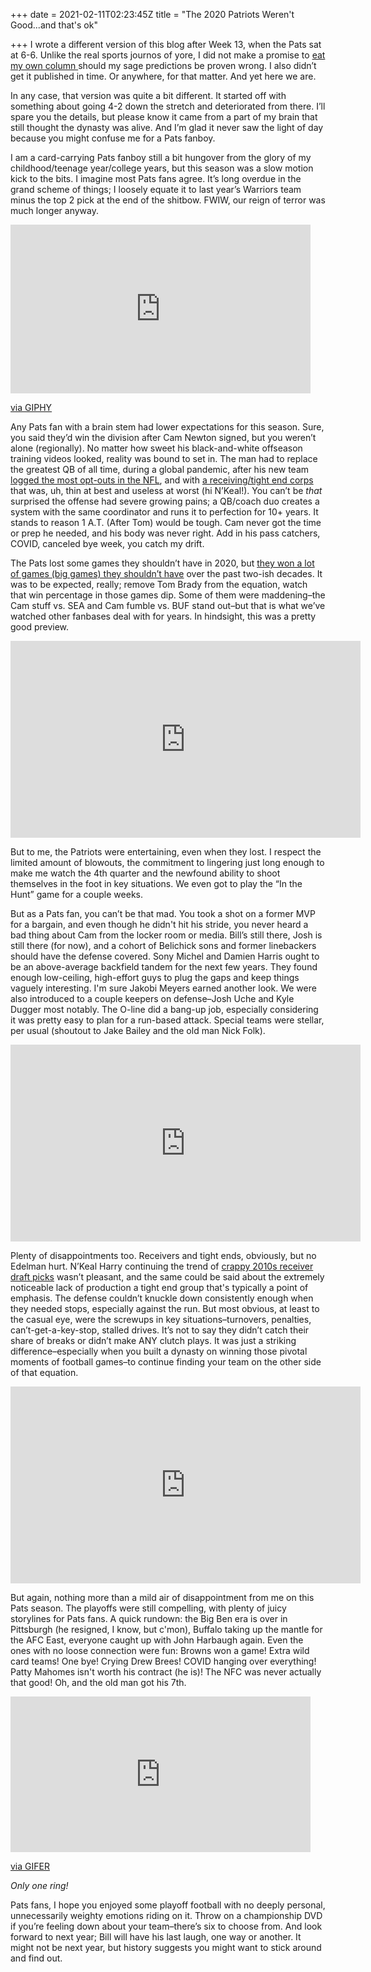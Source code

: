 +++
date = 2021-02-11T02:23:45Z
title = "The 2020 Patriots Weren't Good...and that's ok"

+++
I wrote a different version of this blog after Week 13, when the Pats sat at 6-6. Unlike the real sports journos of yore, I did not make a promise to [eat my own column ](https://www.tallahassee.com/story/life/2015/03/19/portrait-past-columnist-eats-column/25017671/?showmenu=true)should my sage predictions be proven wrong. I also didn’t get it published in time. Or anywhere, for that matter. And yet here we are.

In any case, that version was quite a bit different. It started off with something about going 4-2 down the stretch and deteriorated from there. I’ll spare you the details, but please know it came from a part of my brain that still thought the dynasty was alive. And I’m glad it never saw the light of day because you might confuse me for a Pats fanboy.

I am a card-carrying Pats fanboy still a bit hungover from the glory of my childhood/teenage year/college years, but this season was a slow motion kick to the bits. I imagine most Pats fans agree. It’s long overdue in the grand scheme of things; I loosely equate it to last year’s Warriors team minus the top 2 pick at the end of the shitbow. FWIW, our reign of terror was much longer anyway.

<iframe src="https://giphy.com/embed/1ZDoc9v1mWOUNIxLWh" width="480" height="270" frameBorder="0" class="giphy-embed" allowFullScreen></iframe><p><a href="https://giphy.com/gifs/espn-steph-curry-in-the-zone-zoned-out-1ZDoc9v1mWOUNIxLWh">via GIPHY</a></p>

Any Pats fan with a brain stem had lower expectations for this season. Sure, you said they’d win the division after Cam Newton signed, but you weren’t alone (regionally). No matter how sweet his black-and-white offseason training videos looked, reality was bound to set in. The man had to replace the greatest QB of all time, during a global pandemic, after his new team [logged the most opt-outs in the NFL](https://www.patspulpit.com/2021/2/5/22268660/devin-mccourty-believes-new-england-patriots-opt-outs-are-trending-towards-returning-for-2021#:\~:text=An%20NFL%2Dhigh%20eight%20New,offensive%20side%20of%20the%20ball.), and with [a receiving/tight end corps](https://www.lineups.com/nfl/depth-charts/new-england-patriots) that was, uh, thin at best and useless at worst (hi N’Keal!). You can’t be _that_ surprised the offense had severe growing pains; a QB/coach duo creates a system with the same coordinator and runs it to perfection for 10+ years. It stands to reason 1 A.T. (After Tom) would be tough. Cam never got the time or prep he needed, and his body was never right. Add in his pass catchers, COVID, canceled bye week, you catch my drift.

The Pats lost some games they shouldn’t have in 2020, but [they won a lot of games (big games) they shouldn’t have](https://www.pro-football-reference.com/leaders/gwd_career.htm) over the past two-ish decades. It was to be expected, really; remove Tom Brady from the equation, watch that win percentage in those games dip. Some of them were maddening–the Cam stuff vs. SEA and Cam fumble vs. BUF stand out–but that is what we’ve watched other fanbases deal with for years. In hindsight, this was a pretty good preview.

<iframe width="560" height="315" src="https://www.youtube.com/embed/41Y7OYLNR38" title="YouTube video player" frameborder="0" allow="accelerometer; autoplay; clipboard-write; encrypted-media; gyroscope; picture-in-picture" allowfullscreen></iframe>

But to me, the Patriots were entertaining, even when they lost. I respect the limited amount of blowouts, the commitment to lingering just long enough to make me watch the 4th quarter and the newfound ability to shoot themselves in the foot in key situations. We even got to play the “In the Hunt” game for a couple weeks.

But as a Pats fan, you can’t be that mad. You took a shot on a former MVP for a bargain, and even though he didn't hit his stride, you never heard a bad thing about Cam from the locker room or media. Bill’s still there, Josh is still there (for now), and a cohort of Belichick sons and former linebackers should have the defense covered. Sony Michel and Damien Harris ought to be an above-average backfield tandem for the next few years. They found enough low-ceiling, high-effort guys to plug the gaps and keep things vaguely interesting. I'm sure Jakobi Meyers earned another look. We were also introduced to a couple keepers on defense–Josh Uche and Kyle Dugger most notably. The O-line did a bang-up job, especially considering it was pretty easy to plan for a run-based attack. Special teams were stellar, per usual (shoutout to Jake Bailey and the old man Nick Folk).

<iframe width="560" height="315" src="https://www.youtube.com/embed/ptwJIyZHLo4" title="YouTube video player" frameborder="0" allow="accelerometer; autoplay; clipboard-write; encrypted-media; gyroscope; picture-in-picture" allowfullscreen></iframe>

Plenty of disappointments too. Receivers and tight ends, obviously, but no Edelman hurt. N’Keal Harry continuing the trend of [crappy 2010s receiver draft picks](https://www.nbcsports.com/boston/patriots/how-many-patriots-wide-receiver-draft-picks-have-actually-worked-out) wasn’t pleasant, and the same could be said about the extremely noticeable lack of production a tight end group that's typically a point of emphasis. The defense couldn’t knuckle down consistently enough when they needed stops, especially against the run. But most obvious, at least to the casual eye, were the screwups in key situations–turnovers, penalties, can’t-get-a-key-stop, stalled drives. It’s not to say they didn’t catch their share of breaks or didn’t make ANY clutch plays. It was just a striking difference–especially when you built a dynasty on winning those pivotal moments of football games–to continue finding your team on the other side of that equation.

<iframe width="560" height="315" src="https://www.youtube.com/embed/J9UqUAXLDjc?start=443" title="YouTube video player" frameborder="0" allow="accelerometer; autoplay; clipboard-write; encrypted-media; gyroscope; picture-in-picture" allowfullscreen></iframe>

But again, nothing more than a mild air of disappointment from me on this Pats season. The playoffs were still compelling, with plenty of juicy storylines for Pats fans. A quick rundown: the Big Ben era is over in Pittsburgh (he resigned, I know, but c'mon), Buffalo taking up the mantle for the AFC East, everyone caught up with John Harbaugh again. Even the ones with no loose connection were fun: Browns won a game! Extra wild card teams! One bye! Crying Drew Brees! COVID hanging over everything! Patty Mahomes isn't worth his contract (he is)! The NFC was never actually that good! Oh, and the old man got his 7th.

<iframe src="https://gifer.com/embed/2vuz" width=480 height=248.727 frameBorder="0" allowFullScreen></iframe><p><a href="https://gifer.com">via GIFER</a></p>

_Only one ring!_

Pats fans, I hope you enjoyed some playoff football with no deeply personal, unnecessarily weighty emotions riding on it. Throw on a championship DVD if you’re feeling down about your team–there’s six to choose from. And look forward to next year; Bill will have his last laugh, one way or another. It might not be next year, but history suggests you might want to stick around and find out.